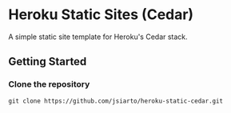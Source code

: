 Heroku Static Sites (Cedar)
===========================

A simple static site template for Heroku's Cedar stack.

Getting Started
---------------

### Clone the repository

    git clone https://github.com/jsiarto/heroku-static-cedar.git
    
